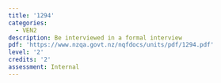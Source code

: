 ```yaml
---
title: '1294'
categories:
  - VEN2
description: Be interviewed in a formal interview
pdf: 'https://www.nzqa.govt.nz/nqfdocs/units/pdf/1294.pdf'
level: '2'
credits: '2'
assessment: Internal
---
```


